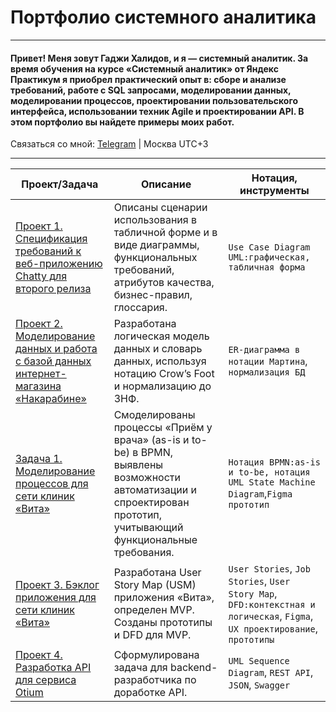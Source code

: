 # Портфолио системного аналитика

_______
#### Привет! Меня зовут Гаджи Халидов, и я — системный аналитик. За время обучения на курсе «Системный аналитик» от Яндекс Практикум я приобрел практический опыт в: сборе и анализе требований, работе с SQL запросами, моделировании данных, моделировании процессов, проектировании пользовательского интерфейса, использовании техник Agile и проектировании API. В этом портфолио вы найдете примеры моих работ.
Связаться со мной: [Telegram](https://t.me/gadj1kh) | Москва UTC+3 
_______


| Проект/Задача    | Описание                          | Нотация,  инструменты  |
|-----------|-----------------------------------|------------------------|
|[Проект 1. Спецификация требований к веб-приложению Chatty для второго релиза](https://github.com/Khalidov-GV/practicum/blob/main/project_1/project_1.md)|Описаны сценарии использования в табличной форме и в виде диаграммы, функциональных требований, атрибутов качества, бизнес-правил, глоссария.|`Use Case Diagram UML:графическая, табличная форма`|	
|[Проект 2. Моделирование данных и работа с базой данных интернет-магазина «Накарабине»](https://github.com/Khalidov-GV/practicum/blob/main/project_2/project_2.md)|Разработана логическая модель данных и словарь данных, используя нотацию Crow’s Foot и нормализацию до 3НФ.|`ER-диаграмма в нотации Мартина`, `нормализация БД`|
|[Задача 1. Моделирование процессов для сети клиник «Вита»](https://github.com/Khalidov-GV/practicum/blob/main/task_1/task_1.md)|Смоделированы процессы «Приём у врача» (as-is и to-be) в BPMN, выявлены возможности автоматизации и спроектирован прототип, учитывающий функциональные требования.|`Нотация BPMN:as-is и to-be, нотация UML State Machine Diagram`,`Figma прототип`|	
|[Проект 3. Бэклог приложения для сети клиник «Вита»](https://github.com/Khalidov-GV/practicum/blob/main/project_3/project_3.md)| Разработана User Story Map (USM) приложения «Вита», определен MVP. Созданы прототипы и DFD для MVP.|`User Stories`, `Job Stories`, `User Story Map`, `DFD:контекстная и логическая`, `Figma`, `UX проектирование`, `прототипы`|
|[Проект 4. Разработка API для сервиса Otium](https://github.com/Khalidov-GV/practicum/blob/main/project_4/project_4.md)| Сформулирована задача для backend-разработчика по доработке API.|`UML Sequence Diagram`, `REST API`, `JSON`, `Swagger`|